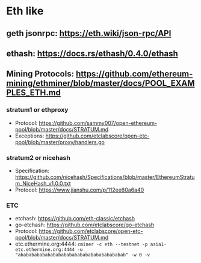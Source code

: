 # Eth like

## geth jsonrpc: https://eth.wiki/json-rpc/API

## ethash: https://docs.rs/ethash/0.4.0/ethash

## Mining Protocols: https://github.com/ethereum-mining/ethminer/blob/master/docs/POOL_EXAMPLES_ETH.md

### stratum1 or ethproxy

* Protocol: https://github.com/sammy007/open-ethereum-pool/blob/master/docs/STRATUM.md
* Exceptions: https://github.com/etclabscore/open-etc-pool/blob/master/proxy/handlers.go

### stratum2 or nicehash

* Specification: https://github.com/nicehash/Specifications/blob/master/EthereumStratum_NiceHash_v1.0.0.txt
* Protocol: https://www.jianshu.com/p/112ee60a6a40

### ETC

* etchash: https://github.com/eth-classic/etchash
* go-etchash: https://github.com/etclabscore/go-etchash
* Protocol: https://github.com/etclabscore/open-etc-pool/blob/master/docs/STRATUM.md
* etc.ethermine.org:4444: `cminer -c eth --testnet -p asia1-etc.ethermine.org:4444 -u "abababababababababababababababababababab" -w 0 -v`
